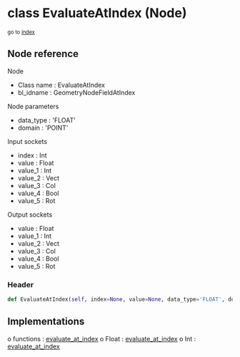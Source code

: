 # class EvaluateAtIndex (Node)

<sub>go to [index](/docs/index.md)</sub>

## Node reference

Node
 - Class name : EvaluateAtIndex
 - bl_idname : GeometryNodeFieldAtIndex

Node parameters
 - data_type : 'FLOAT'
 - domain : 'POINT'

Input sockets
 - index : Int
 - value : Float
 - value_1 : Int
 - value_2 : Vect
 - value_3 : Col
 - value_4 : Bool
 - value_5 : Rot

Output sockets
 - value : Float
 - value_1 : Int
 - value_2 : Vect
 - value_3 : Col
 - value_4 : Bool
 - value_5 : Rot

### Header

``` python
def EvaluateAtIndex(self, index=None, value=None, data_type='FLOAT', domain='POINT', node_label=None, node_color=None):
```

## Implementations

o functions : [evaluate_at_index](/docs/GeoNodes_classes/GLOBAL.md#evaluate_at_index)
o Float : [evaluate_at_index](/docs/GeoNodes_classes/Float.md#evaluate_at_index) 
o Int : [evaluate_at_index](/docs/GeoNodes_classes/Int.md#evaluate_at_index) 

